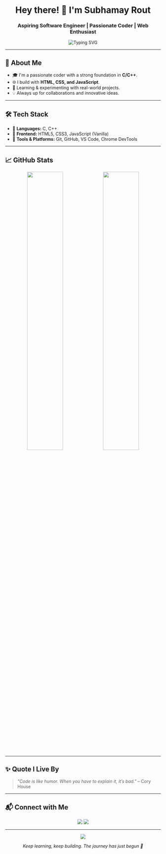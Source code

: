 <h1 align="center">Hey there! 👋 I'm Subhamay Rout</h1>
<h3 align="center">Aspiring Software Engineer | Passionate Coder | Web Enthusiast</h3>

<p align="center">
  <img src="https://readme-typing-svg.herokuapp.com?font=Fira+Code&size=22&pause=1000&center=true&vCenter=true&width=435&lines=Hello%2C+World!+%F0%9F%8C%90;I+code+in+C%2FC%2B%2B+and+Web+Tech+%F0%9F%92%BB;Let's+build+something+amazing+%F0%9F%A7%AA" alt="Typing SVG" />
</p>

---

## 🧠 About Me

- 🎓 I'm a passionate coder with a strong foundation in **C/C++**.
- 🌐 I build with **HTML, CSS, and JavaScript**.
- 🚀 Learning & experimenting with real-world projects.
- 💡 Always up for collaborations and innovative ideas.

---

## 🛠️ Tech Stack

- 🧠 **Languages:** C, C++
- 🎨 **Frontend:** HTML5, CSS3, JavaScript (Vanilla)
- 🔧 **Tools & Platforms:** Git, GitHub, VS Code, Chrome DevTools

---

## 📈 GitHub Stats

<p align="center">
  <img width="48%" src="https://github-readme-stats.vercel.app/api?username=Subhamay-Rout&show_icons=true&theme=radical" />
  <img width="48%" src="https://github-readme-streak-stats.herokuapp.com?user=Subhamay-Rout&theme=radical" />
</p>

---

## ✨ Quote I Live By

> *"Code is like humor. When you have to explain it, it’s bad."* – Cory House

---

## 📬 Connect with Me

<p align="center">
  <a href="https://github.com/Subhamay-Rout"><img src="https://img.shields.io/badge/GitHub-Subhamay--Rout-black?style=for-the-badge&logo=github"></a>
  <a href="mailto:subhamayrout@example.com"><img src="https://img.shields.io/badge/Email-subhamayrout@example.com-D14836?style=for-the-badge&logo=gmail&logoColor=white"></a>
</p>

---

<p align="center">
  <img src="https://raw.githubusercontent.com/roshanrahman/roshanrahman/master/matrix.svg">
</p>

<p align="center"><i>Keep learning, keep building. The journey has just begun 🚀</i></p>
